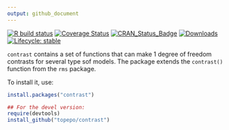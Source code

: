```yaml
---
output: github_document
---
```




[![R build status](https://github.com/topepo/contrast/workflows/R-CMD-check/badge.svg)](https://github.com/topepo/contrast/actions)
[![Coverage Status](https://img.shields.io/codecov/c/github/topepo/contrast/master.svg)](https://codecov.io/github/topepo/contrast?branch=master)
[![CRAN_Status_Badge](http://www.r-pkg.org/badges/version/contrast)](https://cran.r-project.org/package=contrast)
[![Downloads](http://cranlogs.r-pkg.org/badges/contrast)](https://cran.r-project.org/package=contrast)
[![Lifecycle: stable](https://img.shields.io/badge/lifecycle-stable-brightgreen.svg)](https://www.tidyverse.org/lifecycle/#stable)

`contrast` contains a set of functions that can make 1 degree of freedom contrasts for several type sof models. The package extends the `contrast()` function from the `rms` package. 

To install it, use:

```r
install.packages("contrast")

## For the devel version:
require(devtools)
install_github("topepo/contrast")
```
